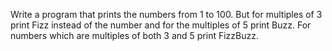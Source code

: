 Write a program that prints the numbers from 1 to 100. But for multiples of 3 print Fizz instead of the number and for the multiples of 5 print Buzz. For numbers which are multiples of both 3 and 5 print FizzBuzz.
